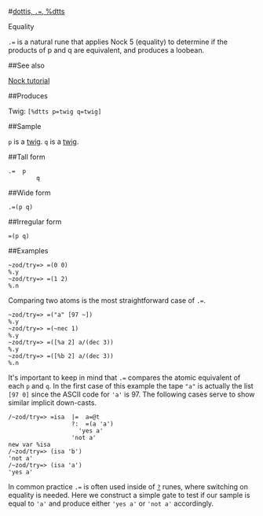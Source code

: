 #[dottis, `.=`, %dtts](#dtts)

Equality

`.=` is a natural rune that applies Nock 5 (equality) to determine if the products of p and q are equivalent, and produces a loobean.

##See also

[Nock tutorial]()

##Produces

Twig: `[%dtts p=twig q=twig]`

##Sample

`p` is a [twig]().
`q` is a [twig]().

##Tall form

    .=  p
            q

##Wide form

    .=(p q)

##Irregular form

    =(p q)

##Examples

    ~zod/try=> =(0 0)
    %.y
    ~zod/try=> =(1 2)
    %.n

Comparing two atoms is the most straightforward case of `.=`.

    ~zod/try=> =("a" [97 ~])
    %.y
    ~zod/try=> =(~nec 1)
    %.y
    ~zod/try=> =([%a 2] a/(dec 3))
    %.y
    ~zod/try=> =([%b 2] a/(dec 3))
    %.n

It's important to keep in mind that `.=` compares the atomic equivalent of each `p` and `q`. In the first case of this example the tape `"a"` is actually the list `[97 0]` since the ASCII code for `'a'` is 97. The following cases serve to show similar implicit down-casts.

    /~zod/try=> =isa  |=  a=@t
                      ?:  =(a 'a')
                        'yes a'
                      'not a'
    new var %isa
    /~zod/try=> (isa 'b')
    'not a'
    /~zod/try=> (isa 'a')
    'yes a'

In common practice `.=` is often used inside of [`?`]() runes, where switching on equality is needed. Here we construct a simple gate to test if our sample is equal to `'a'` and produce either `'yes a'` or `'not a'` accordingly.